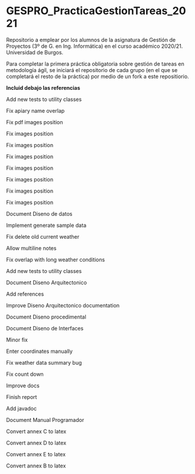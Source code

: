 # GESPRO_PracticaGestionTareas_2021
Repositorio a emplear por los alumnos de la asignatura de Gestión de Proyectos (3º de G. en Ing. Informática) en el curso académico 2020/21. Universidad de Burgos.

Para completar la primera práctica obligatoria sobre gestión de tareas en metodología ágil, se iniciará el repositorio de cada grupo (en el que se completará el resto de la práctica) por medio de un fork a este repositiorio.


**Incluid debajo las referencias**

Add new tests to utility classes

Fix apiary name overlap

Fix pdf images position

Fix images position

Fix images position

Fix images position

Fix images position

Fix images position 

Fix images position

Fix images position

Document Diseno de datos 

Implement generate sample data

Fix delete old current weather 

Allow multiline notes 

Fix overlap with long weather conditions 

Add new tests to utility classes 

Document Diseno Arquitectonico 

Add references 

Improve Diseno Arquitectonico documentation 

Document Diseno procedimental 

Document Diseno de Interfaces 

Minor fix 

Enter coordinates manually 

Fix weather data summary bug

Fix count down

Improve docs

Finish report

Add javadoc

Document Manual Programador

Convert annex C to latex

Convert annex D to latex

Convert annex E to latex

Convert annex B to latex

